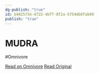 ```yaml
---
dg-publish: "true"
id: b482573e-d722-4bff-8f2a-5754db0fab90
publish: "true"
---
```


# MUDRA
#Omnivore

[Read on Omnivore](https://omnivore.app/me/mudra-19069a37b65)
[Read Original](https://www.aghori.it/mudra_eng.htm)